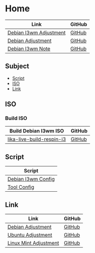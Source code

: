 

# Home

| Link | GitHub |
| ---- | ------ |
| [Debian I3wm Adjustment](https://samwhelp.github.io/debian-i3wm-adjustment/) | [GitHub](https://github.com/samwhelp/debian-i3wm-adjustment) |
| [Debian Adjustment](https://samwhelp.github.io/debian-adjustment/) | [GitHub](https://github.com/samwhelp/debian-adjustment) |
| [Debian I3wm Note](https://samwhelp.github.io/note-about-debian-i3wm/) | [GitHub](https://github.com/samwhelp/note-about-debian-i3wm) |




## Subject

* [Script](#script)
* [ISO](#iso)
* [Link](#link)




## ISO


### Build ISO

| Build Debian I3wm ISO | GitHub |
| ------------------------ | ------ |
| [lika-live-build-respin-i3](https://samwhelp.github.io/lika-live-build-respin-i3/) | [GitHub](https://github.com/samwhelp/lika-live-build-respin-i3) |




## Script

| Script |
| ------ |
| [Debian I3wm Config](https://github.com/samwhelp/debian-i3wm-adjustment) |
| [Tool Config](https://github.com/samwhelp/debian-adjustment/tree/main/prototype/main/tool-config/part) |




## Link

| Link | GitHub |
| ---- | ------ |
| [Debian Adjustment](https://samwhelp.github.io/debian-adjustment/) | [GitHub](https://github.com/samwhelp/debian-adjustment) |
| [Ubuntu Adjustment](https://samwhelp.github.io/ubuntu-adjustment/) | [GitHub](https://github.com/samwhelp/ubuntu-adjustment) |
| [Linux Mint Adjustment](https://samwhelp.github.io/linuxmint-adjustment/) | [GitHub](https://github.com/samwhelp/linuxmint-adjustment) |
